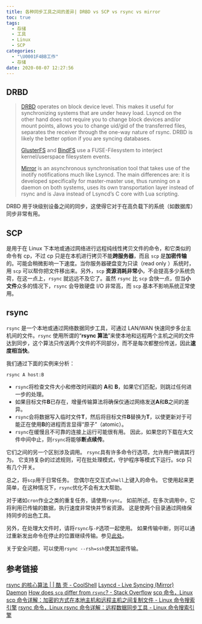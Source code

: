 ```yaml
---
title: 各种同步工具之间的差异| DRBD vs SCP vs rsync vs mirror
toc: true
tags:
  - 存储
  - 工具
  - Linux
  - SCP
categories:
  - "\U0001F4BB工作"
  - 存储
date: 2020-08-07 12:27:56
---
```

## DRBD

> [DRBD](https://www.linbit.com/drbd/) operates on block device level. This makes it useful for synchronizing systems that are under heavy load. Lsyncd on the other hand does not require you to change block devices and/or mount points, allows you to change uid/gid of the transferred files, separates the receiver through the one-way nature of rsync. DRBD is likely the better option if you are syncing databases.
>
> [GlusterFS](http://www.gluster.org/) and [BindFS](http://bindfs.org/) use a FUSE-Filesystem to interject kernel/userspace filesystem events.
>
> [Mirror](https://github.com/stephenh/mirror) is an asynchronous synchronisation tool that takes use of the inotify notifications much like Lsyncd. The main differences are: it is developed specifically for master-master use, thus running on a daemon on both systems, uses its own transportation layer instead of rsync and is Java instead of Lsyncd’s C core with Lua scripting.

DRBD 用于块级别设备之间的同步，这使得它对于在高负载下的系统（如数据库）同步非常有用。
## SCP
是用于在 Linux 下本地或通过网络进行远程纯线性拷贝文件的命令，和它类似的命令有 cp，不过 cp 只是在本机进行拷贝不能**跨服务器**，而且 `scp` 是**加密传输**的。可能会稍微影响一下速度。当你服务器硬盘变为只读（read only ）系统时，用 `scp` 可以帮你把文件移出来。另外，`scp` **资源消耗非常小**，不会提高多少系统负荷，在这一点上，`rsync` 就远远不及它了。虽然 `rsync` 比 `scp` 会快一点，但当**小文件**众多的情况下，`rsync` 会导致硬盘 I/O 非常高，而 `scp` 基本不影响系统正常使用。
## rsync
`rsync` 是一个本地或通过网络数据同步工具，可通过 LAN/WAN 快速同步多台主机间的文件。`rsync` 使用所谓的“**rsync 算法**”来使本地和远程两个主机之间的文件达到同步，这个算法只传送两个文件的不同部分，而不是每次都整份传送，因此**速度相当快**。

我们通过下面的实例来分析：
```plain
rsync A host:B
```

*   `rsync`将检查文件大小和修改时间戳的 **A**和 **B**，如果它们匹配，则跳过任何进一步的处理。
*   如果目标文件**B**已存在，增量传输算法将确保仅通过网络发送**A**和**B**之间的差异。
*   `rsync`会将数据写入临时文件**T**，然后将目标文件**B**替换为**T**，以使更新对于可能正在使用**B**的进程而言显得“原子”（atomic）。
*   `rsync`在缓慢且不可靠的连接上运行可能很有用。 因此，如果您的下载在大文件中间中止，则`rsync`将能够**断点续传**。

它们之间的另一个区别涉及调用。 `rsync`具有许多命令行选项，允许用户微调其行为。 它支持复杂的过滤规则，可在批处理模式，守护程序等模式下运行。scp 只有几个开关。

总之，将`scp`用于日常任务。 您偶尔在交互式`shell`上键入的命令。 它使用起来更简单，在这种情况下，`rsync`优化不会有太大帮助。

对于诸如`cron`作业之类的重复任务，请使用`rsync`。 如前所述，在多次调用中，它将利用已传输的数据，执行速度非常快并节省资源。 这是使两个目录通过网络保持同步的出色工具。

另外，在处理大文件时，请将`rsync`与`-P`选项一起使用。 如果传输中断，则可以通过重新发出命令在停止的位置继续传输。参见[此处](https://stackoverflow.com/a/21476688)。

关于安全问题，可以使用`rsync --rsh=ssh`使其加密传输。

## 参考链接
[rsync 的核心算法 | | 酷 壳 - CoolShell](https://coolshell.cn/articles/7425.html)
[Lsyncd - Live Syncing (Mirror) Daemon](https://axkibe.github.io/lsyncd/)
[How does `scp` differ from `rsync`? - Stack Overflow](https://stackoverflow.com/questions/20244585/how-does-scp-differ-from-rsync)
[scp 命令，Linux scp 命令详解：加密的方式在本地主机和远程主机之间复制文件 - Linux 命令搜索引擎](https://wangchujiang.com/linux-command/c/scp.html)
[rsync 命令，Linux rsync 命令详解：远程数据同步工具 - Linux 命令搜索引擎](https://wangchujiang.com/linux-command/c/rsync.html)